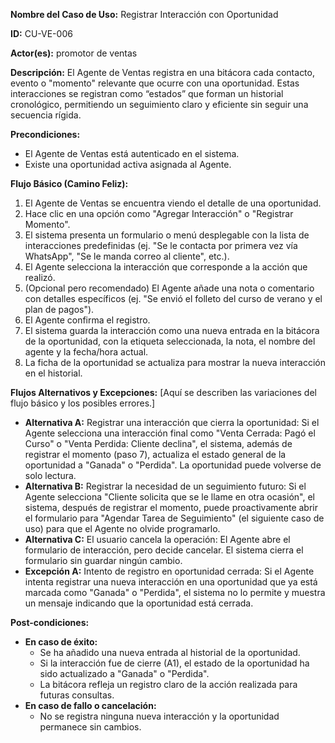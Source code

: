 **Nombre del Caso de Uso:** Registrar Interacción con Oportunidad

**ID:** CU-VE-006

**Actor(es):** promotor de ventas

**Descripción:** El Agente de Ventas registra en una bitácora cada contacto, evento o "momento" relevante que ocurre con una oportunidad. Estas interacciones se registran como “estados” que forman un historial cronológico, permitiendo un seguimiento claro y eficiente sin seguir una secuencia rígida.

**Precondiciones:**

* El Agente de Ventas está autenticado en el sistema.
* Existe una oportunidad activa asignada al Agente.

**Flujo Básico (Camino Feliz):**

1. El Agente de Ventas se encuentra viendo el detalle de una oportunidad.
2. Hace clic en una opción como "Agregar Interacción" o "Registrar Momento".
3. El sistema presenta un formulario o menú desplegable con la lista de interacciones predefinidas (ej. "Se le contacta por primera vez vía WhatsApp", "Se le manda correo al cliente", etc.).
4. El Agente selecciona la interacción que corresponde a la acción que realizó.
5. (Opcional pero recomendado) El Agente añade una nota o comentario con detalles específicos (ej. "Se envió el folleto del curso de verano y el plan de pagos").
6. El Agente confirma el registro.
7. El sistema guarda la interacción como una nueva entrada en la bitácora de la oportunidad, con la etiqueta seleccionada, la nota, el nombre del agente y la fecha/hora actual.
8. La ficha de la oportunidad se actualiza para mostrar la nueva interacción en el historial.

**Flujos Alternativos y Excepciones:** [Aquí se describen las variaciones del flujo básico y los posibles errores.]

* **Alternativa A:** Registrar una interacción que cierra la oportunidad: Si el Agente selecciona una interacción final como "Venta Cerrada: Pagó el Curso" o "Venta Perdida: Cliente declina", el sistema, además de registrar el momento (paso 7), actualiza el estado general de la oportunidad a "Ganada" o "Perdida". La oportunidad puede volverse de solo lectura.
* **Alternativa B:** Registrar la necesidad de un seguimiento futuro: Si el Agente selecciona "Cliente solicita que se le llame en otra ocasión", el sistema, después de registrar el momento, puede proactivamente abrir el formulario para "Agendar Tarea de Seguimiento" (el siguiente caso de uso) para que el Agente no olvide programarlo.
* **Alternativa C:** El usuario cancela la operación: El Agente abre el formulario de interacción, pero decide cancelar. El sistema cierra el formulario sin guardar ningún cambio.
* **Excepción A:** Intento de registro en oportunidad cerrada: Si el Agente intenta registrar una nueva interacción en una oportunidad que ya está marcada como "Ganada" o "Perdida", el sistema no lo permite y muestra un mensaje indicando que la oportunidad está cerrada.

**Post-condiciones:**

* **En caso de éxito:**
  + Se ha añadido una nueva entrada al historial de la oportunidad.
  + Si la interacción fue de cierre (A1), el estado de la oportunidad ha sido actualizado a "Ganada" o "Perdida".
  + La bitácora refleja un registro claro de la acción realizada para futuras consultas.
* **En caso de fallo o cancelación:**
  + No se registra ninguna nueva interacción y la oportunidad permanece sin cambios.